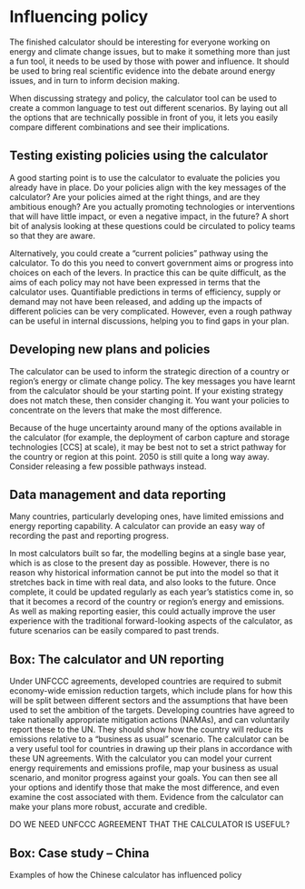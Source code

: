# Influencing policy

The finished calculator should be interesting for everyone working on energy and climate change issues, but to make it something more than just a fun tool, it needs to be used by those with power and influence. It should be used to bring real scientific evidence into the debate around energy issues, and in turn to inform decision making.    

When discussing strategy and policy, the calculator tool can be used to create a common language to test out different scenarios. By laying out all the options that are technically possible in front of you, it lets you easily compare different combinations and see their implications.

## Testing existing policies using the calculator

A good starting point is to use the calculator to evaluate the policies you already have in place. Do your policies align with the key messages of the calculator? Are your policies aimed at the right things, and are they ambitious enough? Are you actually promoting technologies or interventions that will have little impact, or even a negative impact, in the future? A short bit of analysis looking at these questions could be circulated to policy teams so that they are aware. 

Alternatively, you could create a “current policies” pathway using the calculator. To do this you need to convert government aims or progress into choices on each of the levers. In practice this can be quite difficult, as the aims of each policy may not have been expressed in terms that the calculator uses. Quantifiable predictions in terms of efficiency, supply or demand may not have been released, and adding up the impacts of different policies can be very complicated. However, even a rough pathway can be useful in internal discussions, helping you to find gaps in your plan. 

## Developing new plans and policies

The calculator can be used to inform the strategic direction of a country or region’s energy or climate change policy. The key messages you have learnt from the calculator should be your starting point. If your existing strategy does not match these, then consider changing it. You want your policies to concentrate on the levers that make the most difference.  

Because of the huge uncertainty around many of the options available in the calculator (for example, the deployment of carbon capture and storage technologies [CCS] at scale), it may be best not to set a strict pathway for the country or region at this point. 2050 is still quite a long way away. Consider releasing a few possible pathways instead.

## Data management and data reporting

Many countries, particularly developing ones, have limited emissions and energy reporting capability. A calculator can provide an easy way of recording the past and reporting progress.

In most calculators built so far, the modelling begins at a single base year, which is as close to the present day as possible. However, there is no reason why historical information cannot be put into the model so that it stretches back in time with real data, and also looks to the future. Once complete, it could be updated regularly as each year’s statistics come in, so that it becomes a record of the country or region’s energy and emissions. As well as making reporting easier, this could actually improve the user experience with the traditional forward-looking aspects of the calculator, as future scenarios can be easily compared to past trends. 

## Box: The calculator and UN reporting	

Under UNFCCC agreements, developed countries are required to submit economy-wide emission reduction targets, which include plans for how this will be split between different sectors and the assumptions that have been used to set the ambition of the targets. Developing countries have agreed to take nationally appropriate mitigation actions (NAMAs), and can voluntarily report these to the UN. They should show how the country will reduce its emissions relative to a “business as usual” scenario.
The calculator can be a very useful tool for countries in drawing up their plans in accordance with these UN agreements. With the calculator you can model your current energy requirements and emissions profile, map your business as usual scenario, and monitor progress against your goals. You can then see all your options and identify those that make the most difference, and even examine the cost associated with them. Evidence from the calculator can make your plans more robust, accurate and credible.  

DO WE NEED UNFCCC AGREEMENT THAT THE CALCULATOR IS USEFUL?

## Box: Case study – China 
Examples of how the Chinese calculator has influenced policy

